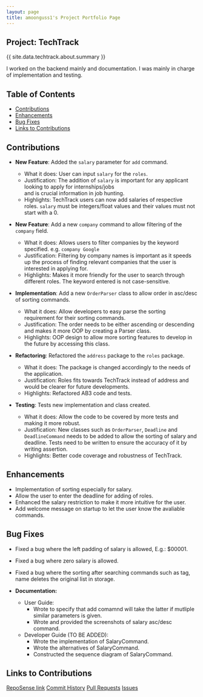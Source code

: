 ```yaml
---
layout: page
title: amoonguss1's Project Portfolio Page
---
```


## Project: TechTrack

{{ site.data.techtrack.about.summary }}

I worked on the backend mainly and documentation. I was mainly in charge of implementation and testing.

## Table of Contents

* [Contributions](#contributions)
* [Enhancements](#enhancements)
* [Bug Fixes](#bug-fixes)
* [Links to Contributions](#links-to-contributions)

## Contributions

* **New Feature**: Added the `salary` parameter for `add` command.
  * What it does: User can input `salary` for the `roles`.
  * Justification: The addition of `salary` is important for any applicant looking to apply for internships/jobs    
    and is crucial information in job hunting.
  * Highlights: TechTrack users can now add salaries of respective roles. `salary` must be
    integers/float values and their values must not start with a 0.


* **New Feature**: Add a new `company` command to allow filtering of the `company` field.
  * What it does: Allows users to filter companies by the keyword specified. e.g. `company Google`
  * Justification: Filtering by company names is important as it speeds up the process of
    finding relevant companies that the user is interested in applying for.
  * Highlights: Makes it more friendly for the user to search through different roles.
    The keyword entered is not case-sensitive.


* **Implementation**: Add a new `OrderParser` class to allow order in asc/desc of sorting commands.
  * What it does: Allow developers to easy parse the sorting requirement for their sorting commands.
  * Justification: The order needs to be either ascending or descending and makes it more OOP by creating a Parser
    class.
  * Highlights: OOP design to allow more sorting features to develop in the future by accessing this class.


* **Refactoring**: Refactored the `address` package to the `roles` package.
  * What it does: The package is changed accordingly to the needs of the application.
  * Justification: Roles fits towards TechTrack instead of address and would be clearer for future developments.
  * Highlights: Refactored AB3 code and tests.


* **Testing**: Tests new implementation and class created.
  * What it does: Allow the code to be covered by more tests and making it more robust.
  * Justification: New classes such as `OrderParser`, `Deadline` and `DeadlineCommand` needs to be added to allow the
    sorting of salary and deadline. Tests need to be written to ensure the accuracy of it by writing assertion.
  * Highlights: Better code coverage and robustness of TechTrack.

## Enhancements

* Implementation of sorting especially for salary.
* Allow the user to enter the deadline for adding of roles.
* Enhanced the salary restriction to make it more intuitive for the user.
* Add welcome message on startup to let the user know the avaliable commands.

## Bug Fixes

* Fixed a bug where the left padding of salary is allowed, E.g.: $00001.
* Fixed a bug where zero salary is allowed.
* Fixed a bug where the sorting after searching commands such as tag, name deletes the original list in storage.

* **Documentation:**
  * User Guide:
    * Wrote to specify that add comamnd will take the latter if mutliple similar parameters is given.
    * Wrote and provided the screenshots of salary asc/desc command.
  * Developer Guide (TO BE ADDED):
    * Wrote the implementation of SalaryCommand.
    * Wrote the alternatives of SalaryCommand.
    * Constructed the sequence diagram of SalaryCommand.

## Links to Contributions

[RepoSense link](https://nus-cs2103-ay2223s2.github.io/tp-dashboard/?search=pzaiming&breakdown=true)
[Commit History](https://github.com/AY2223S2-CS2103-W16-2/tp/commits?author=pzaiming)
[Pull Requests](https://github.com/AY2223S2-CS2103-W16-2/tp/pulls?q=is%3Apr+author%3Apzaiming)
[Issues](https://github.com/AY2223S2-CS2103-W16-2/tp/issues?q=is%3Aissue+assignee%3Apzaiming)
